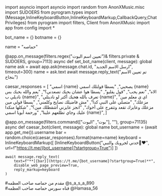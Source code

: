 import asyncio
import asyncio
import random
from AnonXMusic.misc import SUDOERS
from pyrogram.types import (Message,InlineKeyboardButton,InlineKeyboardMarkup,CallbackQuery,ChatPrivileges)
from pyrogram import filters, Client
from AnonXMusic import app
from config import *

bot_name = {}
botname = {}

name = "حماصه"

@app.on_message(filters.regex("تعيين اسم البوت")& filters.private & SUDOERS, group=7113)
async def set_bot_name(client, message):
    global name
    ask = await app.ask(message.chat.id, "ارسل الاسم الجديد", timeout=300)
    name = ask.text
    await message.reply_text("تم تعيين الاسم بنجاح")

caesar_responses = [
    "اسمي {name} يصحبي",
    "يسطا قولتلك اسمي {name} الاه",
    "نعم يحب",
    "قول يقلبو",
    "يسطا هوا عشان بحبك تصعدني؟",
    "يعم والله بحبك بس ناديلي ب {name}",
    "تعرف بالله هحبك أكتر لو ناديتلي {name}",
    "اي ي معلم مين مزعلك",
    "متصلي على النبي كدا",
    "مش فاضيلك نصايح وكلمني",
    "يسطا قولي مين مزعلك وعايزك تقعد وتتفرج على أخوك",
    "انجز عايزني أشقطلك مين؟",
    "شكلها منكدا عليك وجاي تطلعهم علينا",
    "ورحمة أبويا اسمي {name}",
]

@app.on_message(filters.command(["بوت", "البوت"], ""), group=71135)
async def caesar_bot(client, message):
    global name
    bot_username = (await app.get_me()).username
    bar = random.choice(caesar_responses).format(name=name)
    keyboard = InlineKeyboardMarkup([
        [InlineKeyboardButton("خدني لجروبك والنبي🥺♥", url=f"https://t.me/{bot_username}?startgroup=True")]
    ])

    await message.reply_text(
        text=f"**[{bar}](https://t.me/{bot_username}?startgroup=True)**",
        disable_web_page_preview=True,
        reply_markup=keyboard
    )
    
#مقدم من حماصه صاحب العظمه @s_a_s_a_890               
#قناه سورس حماصه صاحب العظمه  @Hamasa_56
